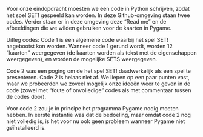Voor onze eindopdracht moesten we een code in Python schrijven, zodat het spel SET! gespeeld kan worden. In deze Github-omgeving staan twee codes. Verder staan er in deze omgeving deze “Read me” en de afbeeldingen die we wilden gebruiken voor de kaarten in Pygame.

Uitleg codes:
Code 1 is een algemene code waarbij het spel SET! nagebootst kon worden. Wanneer code 1 gerund wordt, worden 12 “kaarten” weergegeven (de kaarten worden als tekst met de eigenschappen weergegeven), en worden de mogelijke SETS weergegeven.

Code 2 was een poging om de het spel SET! daadwerkelijk als een spel te presenteren. Code 2 is helaas niet af. We liepen op een paar punten vast, maar we probeerden we zoveel mogelijk onze ideeën weer te geven in de code (zowel met “foute of onvolledige” codes als met commentaar tussen de codes door).

Voor code 2 zou je in principe het programma Pygame nodig moeten hebben. In eerste instantie was dat de bedoeling, maar omdat code 2 nog niet volledig is, is het voor nu ook geen probleem wanneer Pygame niet geïnstalleerd is.
